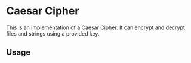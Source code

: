 # Caesar Cipher

This is an implementation of a Caesar Cipher. It can encrypt and decrypt files and strings using a provided key.

## Usage

